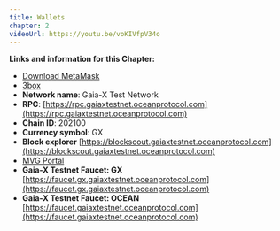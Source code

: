 ```yaml
---
title: Wallets
chapter: 2
videoUrl: https://youtu.be/voKIVfpV34o
---
```


**Links and information for this Chapter:**

- [Download MetaMask](https://metamask.io/download.html)
- [3box](https://3boxlabs.com/)
- **Network name**: Gaia-X Test Network
- **RPC**: [https://rpc.gaiaxtestnet.oceanprotocol.com](https://rpc.gaiaxtestnet.oceanprotocol.com)
- **Chain ID**: 202100
- **Currency symbol**: GX
- **Block explorer** [https://blockscout.gaiaxtestnet.oceanprotocol.com](https://blockscout.gaiaxtestnet.oceanprotocol.com)
- [MVG Portal](https://portal.minimal-gaia-x.eu)
- **Gaia-X Testnet Faucet: GX** [https://faucet.gx.gaiaxtestnet.oceanprotocol.com](https://faucet.gx.gaiaxtestnet.oceanprotocol.com)
- **Gaia-X Testnet Faucet: OCEAN** [https://faucet.gaiaxtestnet.oceanprotocol.com](https://faucet.gaiaxtestnet.oceanprotocol.com)
